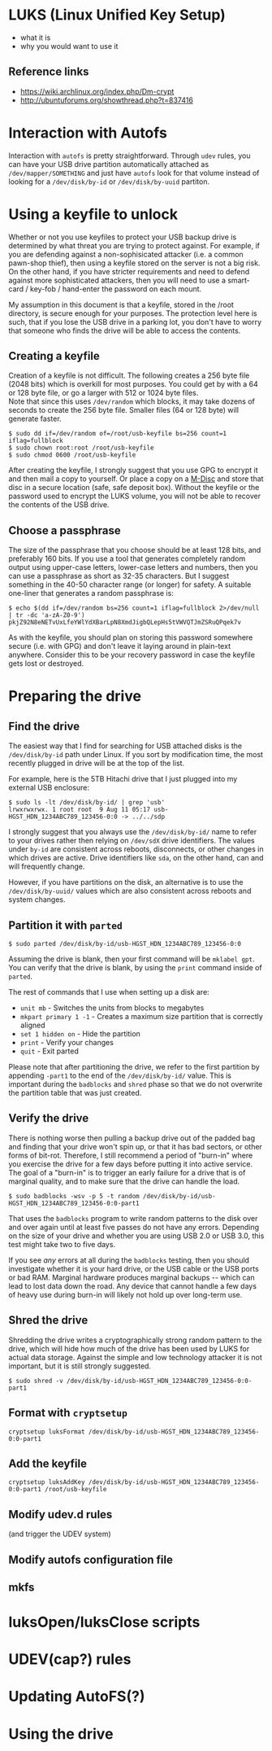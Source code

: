# LUKS (Linux Unified Key Setup)

- what it is
- why you would want to use it

## Reference links

- https://wiki.archlinux.org/index.php/Dm-crypt
- http://ubuntuforums.org/showthread.php?t=837416

# Interaction with Autofs

Interaction with `autofs` is pretty straightforward.  Through `udev` rules, you can have
your USB drive partition automatically attached as `/dev/mapper/SOMETHING` and just have
`autofs` look for that volume instead of looking for a `/dev/disk/by-id` or `/dev/disk/by-uuid`
partiton.

# Using a keyfile to unlock

Whether or not you use keyfiles to protect your USB backup drive is determined by what
threat you are trying to protect against.  For example, if you are defending against
a non-sophisicated attacker (i.e. a common pawn-shop thief), then using a keyfile stored
on the server is not a big risk.  On the other hand, if you have stricter requirements
and need to defend against more sophisticated attackers, then you will need to use
a smart-card / key-fob / hand-enter the password on each mount.

My assumption in this document is that a keyfile, stored in the /root directory, is
secure enough for your purposes.  The protection level here is such, that if you 
lose the USB drive in a parking lot, you don't have to worry that someone who
finds the drive will be able to access the contents.

## Creating a keyfile

Creation of a keyfile is not difficult.  The following creates a 256 byte file (2048 bits) which is overkill
for most purposes.  You could get by with a 64 or 128 byte file, or go a larger with 512 or 1024 byte files.  
Note that since this uses `/dev/random` which blocks, it may take dozens of seconds to create the 256 byte file.
Smaller files (64 or 128 byte) will generate faster.

```
$ sudo dd if=/dev/random of=/root/usb-keyfile bs=256 count=1 iflag=fullblock
$ sudo chown root:root /root/usb-keyfile
$ sudo chmod 0600 /root/usb-keyfile
```

After creating the keyfile, I strongly suggest that you use GPG to encrypt it
and then mail a copy to yourself.  Or place a copy on a [M-Disc](https://en.wikipedia.org/wiki/M-DISC) and store that
disc in a secure location (safe, safe deposit box).  Without the keyfile or the
password used to encrypt the LUKS volume, you will not be able to recover the
contents of the USB drive.

## Choose a passphrase

The size of the passphrase that you choose should be at least 128 bits, and preferably 160 bits.
If you use a tool that generates completely random output using upper-case letters, lower-case letters and 
numbers, then you can use a passphrase as short as 32-35 characters.  But I suggest something
in the 40-50 character range (or longer) for safety.  A suitable one-liner that generates a random passphrase is:

```
$ echo $(dd if=/dev/random bs=256 count=1 iflag=fullblock 2>/dev/null | tr -dc 'a-zA-Z0-9')
pkjZ92N8eNETvUxLfeYWlYdXBarLpN8XmdJigbQLepHs5tVWVQTJmZSRuQPqek7v
```

As with the keyfile, you should plan on storing this password somewhere secure (i.e. with GPG)
and don't leave it laying around in plain-text anywhere.  Consider this to be your recovery
password in case the keyfile gets lost or destroyed.

# Preparing the drive

## Find the drive

The easiest way that I find for searching for USB attached disks is the `/dev/disk/by-id` path under Linux.
If you sort by modification time, the most recently plugged in drive will be at the top of the list.

For example, here is the 5TB Hitachi drive that I just plugged into my external USB enclosure:

```
$ sudo ls -lt /dev/disk/by-id/ | grep 'usb'
lrwxrwxrwx. 1 root root  9 Aug 11 05:17 usb-HGST_HDN_1234ABC789_123456-0:0 -> ../../sdp
```

I strongly suggest that you always use the `/dev/disk/by-id/` name to refer to your drives rather
then relying on `/dev/sdX` drive identifiers.  The values under `by-id` are consistent across 
reboots, disconnects, or other changes in which drives are active.  Drive identifiers like `sda`, 
on the other hand, can and will frequently change.

However, if you have partitions on the disk, an alternative is to use the `/dev/disk/by-uuid/` values
which are also consistent across reboots and system changes.

## Partition it with `parted`

`$ sudo parted /dev/disk/by-id/usb-HGST_HDN_1234ABC789_123456-0:0`

Assuming the drive is blank, then your first command will be `mklabel gpt`.  You can verify that the
drive is blank, by using the `print` command inside of `parted`.

The rest of commands that I use when setting up a disk are:

- `unit mb` - Switches the units from blocks to megabytes
- `mkpart primary 1 -1` - Creates a maximum size partition that is correctly aligned
- `set 1 hidden on` - Hide the partition
- `print` - Verify your changes
- `quit` - Exit parted

Please note that after partitioning the drive, we refer to the first partition by appending `-part1` to the
end of the `/dev/disk/by-id/` value.  This is important during the `badblocks` and `shred` phase so
that we do not overwrite the partition table that was just created.

## Verify the drive

There is nothing worse then pulling a backup drive out of the padded bag and finding that your
drive won't spin up, or that it has bad sectors, or other forms of bit-rot.  Therefore, I still
recommend a period of "burn-in" where you exercise the drive for a few days before putting it
into active service.  The goal of a "burn-in" is to trigger an early failure for a drive that
is of marginal quality, and to make sure that the drive can handle the load.

`$ sudo badblocks -wsv -p 5 -t random /dev/disk/by-id/usb-HGST_HDN_1234ABC789_123456-0:0-part1`

That uses the `badblocks` program to write random patterns to the disk over and over again until
at least five passes do not have any errors.  Depending on the size of your drive and whether you
are using USB 2.0 or USB 3.0, this test might take two to five days.  

If you see *any* errors at all during the `badblocks` testing, then you should investigate whether
it is your hard drive, or the USB cable or the USB ports or bad RAM.  Marginal hardware produces
marginal backups -- which can lead to lost data down the road.  Any device that cannot handle
a few days of heavy use during burn-in will likely not hold up over long-term use.

## Shred the drive

Shredding the drive writes a cryptographically strong random pattern to the drive, which will hide
how much of the drive has been used by LUKS for actual data storage.  Against the simple and low
technology attacker it is not important, but it is still strongly suggested.

`$ sudo shred -v /dev/disk/by-id/usb-HGST_HDN_1234ABC789_123456-0:0-part1`

## Format with `cryptsetup`

`cryptsetup luksFormat /dev/disk/by-id/usb-HGST_HDN_1234ABC789_123456-0:0-part1`

## Add the keyfile

`cryptsetup luksAddKey /dev/disk/by-id/usb-HGST_HDN_1234ABC789_123456-0:0-part1 /root/usb-keyfile`

## Modify udev.d rules

(and trigger the UDEV system)

## Modify autofs configuration file

## mkfs

# luksOpen/luksClose scripts

# UDEV(cap?) rules

# Updating AutoFS(?)

# Using the drive

